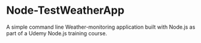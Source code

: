 # Node-TestWeatherApp

A simple command line Weather-monitoring application built with Node.js as part of a Udemy Node.js training course.
